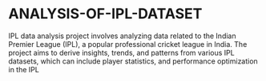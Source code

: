 # ANALYSIS-OF-IPL-DATASET
IPL data analysis project involves analyzing data related to the Indian Premier League (IPL), a popular professional cricket league in India. The project aims to derive insights, trends, and patterns from various IPL datasets, which can include player statistics, and performance optimization in the IPL
